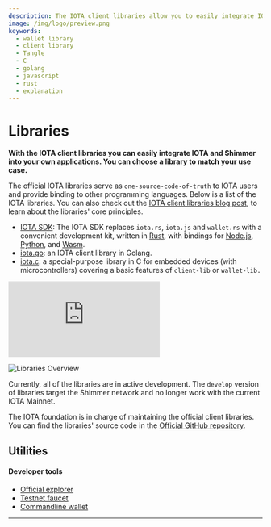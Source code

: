 ```yaml
---
description: The IOTA client libraries allow you to easily integrate IOTA into your own applications.
image: /img/logo/preview.png
keywords:
  - wallet library
  - client library
  - Tangle
  - C
  - golang
  - javascript
  - rust
  - explanation
---
```


# Libraries

**With the IOTA client libraries you can easily integrate IOTA and Shimmer into your own applications. You can choose a library to match your use case.**

The official IOTA libraries serve as `one-source-code-of-truth` to IOTA users and provide binding to other programming languages. Below is a list of the IOTA libraries. You can also check out the [IOTA client libraries blog post](https://blog.iota.org/the-new-iota-client-libraries-harder-better-faster-stronger/), to learn about the libraries' core principles.

- [IOTA SDK](https://wiki.iota.org/shimmer/iota-sdk/welcome/): The IOTA SDK replaces `iota.rs`, `iota.js` and `wallet.rs` with a convenient development kit, written
  in [Rust](https://wiki.iota.org/shimmer/iota-sdk/getting-started/rust/), with bindings for
  [Node.js](https://wiki.iota.org/shimmer/iota-sdk/getting-started/nodejs/),
  [Python](https://wiki.iota.org/shimmer/iota-sdk/getting-started/python/), and [Wasm](https://wiki.iota.org/shimmer/iota-sdk/getting-started/wasm/).
- [iota.go](https://github.com/iotaledger/iota.go/tree/v3): an IOTA client library in Golang.
- [iota.c](https://github.com/iotaledger/iota.c/tree/develop): a special-purpose library in C for embedded devices (with microcontrollers) covering a basic features of `client-lib` or `wallet-lib.`

<div class="iframe-wrapper">
<iframe src="https://www.youtube.com/embed/N2VW3zJQmso" frameborder="0" allow="accelerometer; autoplay; clipboard-write; encrypted-media; gyroscope; picture-in-picture" allowfullscreen></iframe>
</div>

![Libraries Overview](/img/stardust_explanations/libraries/overview/libraries.svg)

Currently, all of the libraries are in active development. The `develop` version of libraries target the Shimmer network and no longer work with the current IOTA Mainnet.

The IOTA foundation is in charge of maintaining the official client libraries. You can find the libraries' source code in the [Official GitHub repository](https://github.com/iotaledger).

## Utilities

#### **Developer tools**

- [Official explorer](https://explorer.iota.org/mainnet)
- [Testnet faucet](https://)
- [Commandline wallet](https://github.com/iotaledger/cli-wallet)

---
